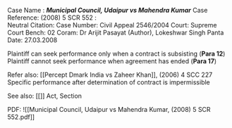Case Name : ***Municipal Council, Udaipur vs Mahendra Kumar***
Case Reference: (2008) 5 SCR 552 :  
Neutral Citation:
Case Number: Civil Appeal 2546/2004
Court: Supreme Court
Bench: 02
Coram: Dr Arijit Pasayat (Author), Lokeshwar Singh Panta
Date: 27.03.2008

Plaintiff can seek performance only when a contract is subsisting (**Para 12**)
	Plaintiff cannot seek performance when agreement has ended (**Para 17**)

Refer also:
[[Percept Dmark India vs Zaheer Khan]], (2006) 4 SCC 227
	Specific performance after determination of contract is impermissible

See also:
[[]] 
Act, Section

PDF:
![[Municipal Council, Udaipur vs Mahendra Kumar, (2008) 5 SCR 552.pdf]]